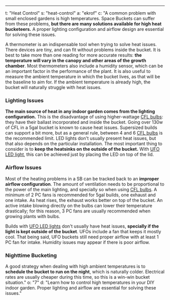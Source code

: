 ---
t: "Heat Control"
s: "heat-control"
a: "ekrof"
c: "A common problem with small enclosed gardens is high temperatures. Space Buckets can suffer from these problems, <b>but there are many solutions available for high heat bucketeers.</b> A proper lighting configuration and airflow design are essential for solving these issues.

A thermometer is an indispensable tool when trying to solve heat issues. There devices are tiny, and can fit without problems inside the bucket. It is best to take more than one reading for more accurate results: <b>the temperature will vary in the canopy and other areas of the growth chamber</b>. Most thermometers also include a humidity sensor, which can be an important factor in the performance of the plant. It is also useful to measure the ambient temperature in which the bucket lives, as that will be the baseline to aim for. If the ambient temperature is already high, the bucket will naturally struggle with heat issues.

<h3>Lighting Issues</h3>
<b>The main source of heat in any indoor garden comes from the lighting configuration.</b> This is the disadvantage of using higher-wattage <a href='https://amzn.to/3jMfTYw'>CFL bulbs</a>: they have their ballast incorporated and inside the bucket. Going over 130w of CFL in a 5gal bucket is known to cause heat issues. Supersized builds can support a bit more, but as a general rule, between 4 and 6 <a href='https://amzn.to/3jMfTYw'>CFL bulbs</a> is the recommended limit. LED lights don't usually present heat issues, but that also depends on the particular installation. The most important thing to consider is to <b>keep the heatsinks on the outside of the bucket.</b> With <a href='https://amzn.to/36NO5zr'>UFO LED light</a>, this can be achieved just by placing the LED on top of the lid.

<h3>Airflow Issues</h3>
Most of the heating problems in a SB can be tracked back to an <b>improper airflow configuration</b>. The amount of ventilation needs to be proportional to the power of the main lighting, and specially so when using <a href='https://amzn.to/3jMfTYw'>CFL bulbs</a>. A minimum of 2 PC fans is recommended for 5gal builds, one exhaust and one intake. As heat rises, the exhaust works better on top of the bucket. An active intake blowing directly on the bulbs can lower their temperature drastically; for this reason, 3 PC fans are usually recommended when growing plants with bulbs.

Builds with <a href='https://amzn.to/36NO5zr'>UFO LED lights</a> don't usually have heat issues, <b>specially if the light is kept outside of the bucket</b>. UFOs include a fan that keeps it mostly cool. That being said, UFO buckets still need proper airflow with at least 1 PC fan for intake. Humidity issues may appear if there is poor airflow.

<h3>Nighttime Bucketing</h3>
A good strategy when dealing with high ambient temperatures is to <b>schedule the bucket to run on the night</b>, which is naturally colder. Electrical rates are usually cheaper during this time, so this is a win-win bucket situation."
o: "7"
d: "Learn how to control high temperatures in your DIY indoor garden. Proper lighting and airflow are essential for solving these issues."